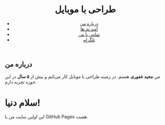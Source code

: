 
<html>
<head>
  <title>سایت من</title>
</head>
    
<header>
  <h1>طراحی با موبایل</h1>
  <nav>
    <ul class="menu">
      <li><a href="#about">درباره من</a></li>
      <li><a href="#tutorials">آموزش‌ها</a></li>
      <li><a href="#contact">تماس با من</a></li>
      <li><a href="https://t.me/pixallab75" target="_blank">تلگرام</a></li>
    </ul>
  </nav>
</header>


  <!-- 👇 اینجا بخش درباره من رو اضافه کن -->
  <section id="about">
    <h2>درباره من</h2>
    <p>من <strong>مجید غفوری</strong> هستم. در زمینه طراحی با موبایل کار می‌کنم و بیش از <strong>۵ سال</strong> در این حوزه تجربه دارم.</p>
  </section>

  <!-- بقیه بخش‌ها مثل آموزش‌ها و تماس با من -->
  <h1>سلام دنیا!</h1>
  <p>این اولین سایت من با GitHub Pages هست.</p>
</body>
</html>
